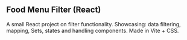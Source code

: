 ## Food Menu Filter (React)

A small React project on filter functionality. Showcasing: data filtering, mapping, Sets, states and handling components. Made in Vite + CSS.

